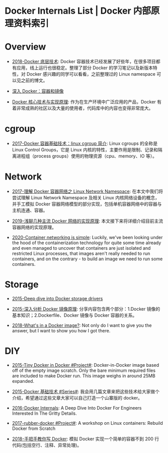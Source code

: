 # Docker Internals List | Docker 内部原理资料索引

# Overview

- [2018-Docker 底层技术](https://www.jianshu.com/p/7a1ce51a0eba): Docker 容器技术已经发展了好些年，在很多项目都有应用，线上运行也很稳定。整理了部分 Docker 的学习笔记以及新版本特性，对 Docker 感兴趣的同学可以看看，之前整理过的 Linux namespace 可以见之前的博文。

- [深入 Docker：容器和镜像](http://segmentfault.com/a/1190000002766882)

- [Docker 核心技术与实现原理](https://draveness.me/docker): 作为在生产环境中广泛应用的产品，Docker 有着非常成熟的社区以及大量的使用者，代码库中的内容也变得非常庞大。

# cgroup

- [2017-Docker 容器基础技术：linux cgroup 简介](http://cizixs.com/2017/08/25/linux-cgroup): Linux cgroups 的全称是 Linux Control Groups，它是 Linux 内核的特性，主要作用是限制、记录和隔离进程组（process groups）使用的物理资源（cpu、memory、IO 等）。

# Network

- [2017-理解 Docker 容器网络之 Linux Network Namespace](https://blog.csdn.net/xuguokun1986/article/details/54411394): 在本文中我们将尝试理解 Linux Network Namespace 及相关 Linux 内核网络设备的概念，并手工模拟 Docker 容器网络模型的部分实现，包括单机容器网络中的容器与主机连通、容器。

- [2019-浅聊几种主流 Docker 网络的实现原理](https://mp.weixin.qq.com/s/Jdxct8qHrBUtkUq-hnxSRw): 本文接下来将详细介绍目前主流容器网络的实现原理。

- [2020-Container networking is simple](https://iximiuz.com/en/posts/container-networking-is-simple/): Luckily, we've been looking under the hood of the containerization technology for quite some time already and even managed to uncover that containers are just isolated and restricted Linux processes, that images aren't really needed to run containers, and on the contrary - to build an image we need to run some containers.

# Storage

- [2015-Deep dive into Docker storage drivers](https://jpetazzo.github.io/assets/2015-03-03-not-so-deep-dive-into-docker-storage-drivers.html)

- [2015-深入分析 Docker 镜像原理](https://www.csdn.net/article/2015-08-21/2825511): 分享内容包含两个部分：1.Docker 镜像的基本知识；2.Dockerfile、Docker 镜像与 Docker 容器的关系。

- [2018-What's in a Docker image?](https://cameronlonsdale.com/2018/11/26/whats-in-a-docker-image/): Not only do I want to give you the answer, but I want to show you how I got there.

# DIY

- [2015-Tiny Docker in Docker #Project#](https://github.com/rancher/docker-from-scratch): Docker-in-Docker image based off of the empty image scratch. Only the bare minimum required files are included to make Docker run. This image weighs in around 25MB expanded.

- [2015-Docker 基础技术 #Series#](https://coolshell.cn/articles/17010.html): 我会用几篇文章来把这些技术给大家做个介绍，希望通过这些文章大家可以自己打造一个山寨版的 docker。

- [2016-Docker Internals](http://docker-saigon.github.io/post/Docker-Internals/): A Deep Dive Into Docker For Engineers Interested In The Gritty Details.

- [2017-rubber-docker #Project#](https://github.com/Fewbytes/rubber-docker): A workshop on Linux containers: Rebuild Docker from Scratch

- [2018-手把手教你写 Docker](https://parg.co/UvM): 模拟 Docker 实现一个简单的容器不到 200 行代码(包括空行、注释、异常处理)。
